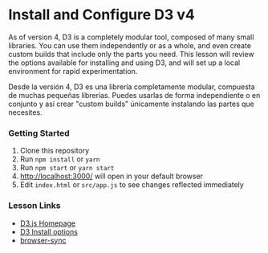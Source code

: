 # Install and Configure D3 v4

As of version 4, D3 is a completely modular tool, composed of many small libraries. You can use them independently or as a whole, and even create custom builds that include only the parts you need. This lesson will review the options available for installing and using D3, and will set up a local environment for rapid experimentation.

Desde la versión 4, D3 es una librería completamente modular, compuesta de muchas pequeñas librerías. Puedes usarlas de 
forma independiente o en conjunto y así crear "custom builds" únicamente instalando las partes que necesites. 

### Getting Started

1. Clone this repository
2. Run `npm install` or `yarn`
3. Run `npm start` or `yarn start`
4. [http://localhost:3000/](http://localhost:3000/) will open in your default browser
5. Edit `index.html` or `src/app.js` to see changes reflected immediately

### Lesson Links
- [D3.js Homepage](https://d3js.org/)
- [D3 Install options](https://github.com/d3/d3/wiki#installing)
- [browser-sync](https://www.npmjs.com/package/browser-sync)
